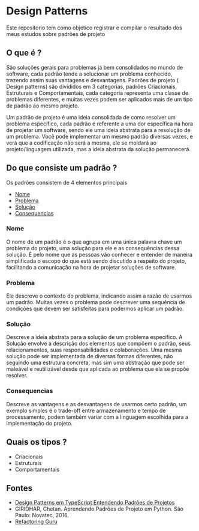 # Design Patterns
Este repositorio tem como objetico registrar e compilar o resultado dos meus estudos sobre padrões de projeto

## O que é ?
São soluções gerais para problemas já bem consolidados no mundo de software, cada padrão tende a solucionar um problema conhecido, trazendo assim suas vantagens e desvantagens. Padrões de projeto ( Design patterns) são divididos em 3 categorias, padrões Criacionais, Estruturais e Comportamentais, cada categoria representa uma classe de problemas diferentes, e muitas vezes podem ser aplicados mais de um tipo de padrão ao mesmo projeto.

Um padrão de projeto é uma ideia consolidada de como resolver um problema específico, cada padrão é referente a uma dor específica na hora de projetar um software, sendo ele uma ideia abstrata para a resolução de um problema. Você pode implementar um mesmo padrão diversas vezes, e verá que a codificação não será a mesma, ele se moldará ao projeto/linguagem utilizada, mas a ideia abstrata da solução permanecerá. 

## Do que consiste um padrão ?
Os padrões consistem de 4 elementos principais
- [Nome](#nome)
- [Problema](#problema)
- [Solução](#solução)
- [Consequencias](#consequencias)
### Nome
O nome de um padrão é o que agrupa em uma única palavra chave um problema do projeto, uma solução para ele e as consequências dessa solução. É pelo nome que as pessoas vão conhecer e entender de maneira simplificada o escopo do que está sendo discutido a respeito do projeto, facilitando a comunicação na hora de projetar soluções de software.
### Problema
Ele descreve o contexto do problema, indicando assim a razão de usarmos um padrão. Muitas vezes o problema pode descrever uma sequência de condições que devem ser satisfeitas para podermos aplicar um padrão.

### Solução
Descreve a ideia abstrata para a solução de um problema específico. A Solução envolve a descrição dos elementos que compõem o padrão, seus relacionamentos, suas responsabilidades e colaborações. Uma mesma solução pode ser implementada de diversas formas diferentes, não seguindo uma estrutura concreta, mas sim uma abstração que pode ser maleável e reutilizável desde que aplicada ao problema que ela se propõe resolver.

### Consequencias
Descreve as vantagens e as desvantagens de usarmos certo padrão, um exemplo simples é o trade-off entre armazenamento e tempo de processamento, podem também variar com a linguagem escolhida para a implementação do projeto.


## Quais os tipos ?
- Criacionais
- Estruturais
- Comportamentais
## Fontes
- [Design Patterns em TypeScript Entendendo Padrões de Projetos](https://www.udemy.com/course/curso-design-patterns-typescript/learn/lecture/25114156?start=0#overview)
- GIRIDHAR, Chetan. Aprendendo Padrões de Projeto em Python. São Paulo: Novatec, 2016.
- [Refactoring Guru](https://refactoring.guru/design-patterns)